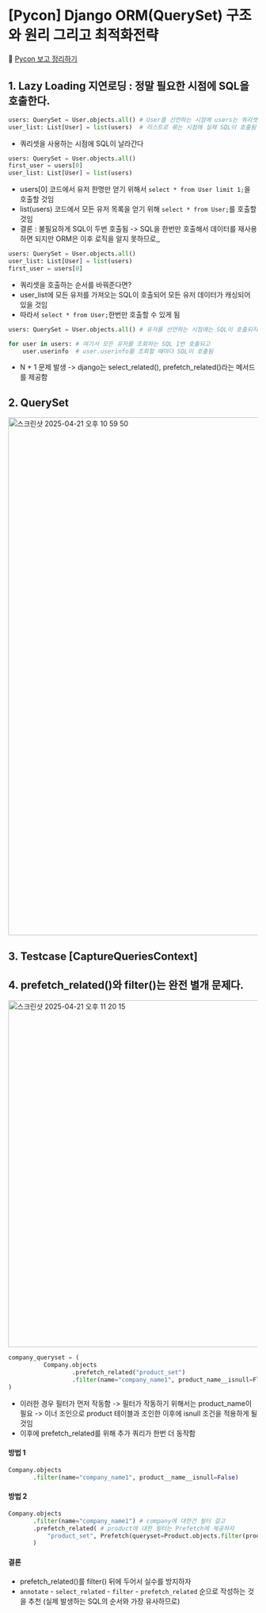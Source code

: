 # [Pycon] Django ORM(QuerySet) 구조와 원리 그리고 최적화전략

🌱 [Pycon 보고 정리하기](https://www.youtube.com/watch?v=EZgLfDrUlrk)

## 1. Lazy Loading 지연로딩 : 정말 필요한 시점에 SQL을 호출한다.

```python
users: QuerySet = User.objects.all() # User를 선언하는 시점에 users는 쿼리셋임 (리스트가 아님, select 쿼리가 날라가지 않음)
user_list: List[User] = list(users)  # 리스트로 묶는 시점에 실제 SQL이 호출됨
```
* 쿼리셋을 사용하는 시점에 SQL이 날라간다

```python
users: QuerySet = User.objects.all()
first_user = users[0]
user_list: List[User] = list(users)
```
* users[0] 코드에서 유저 한명만 얻기 위해서 `select * from User limit 1;`을 호출할 것임
* list(users) 코드에서 모든 유저 목록을 얻기 위해 `select * from User;`를 호출할 것임
* 결론 : 불필요하게 SQL이 두번 호출됨 -> SQL을 한번만 호출해서 데이터를 재사용하면 되지만 ORM은 이후 로직을 알지 못하므로,,

```python
users: QuerySet = User.objects.all()
user_list: List[User] = list(users)
first_user = users[0]
```
* 쿼리셋을 호출하는 순서를 바꿔준다면?
* user_list에 모든 유저를 가져오는 SQL이 호출되어 모든 유저 데이터가 캐싱되어 있을 것임
* 따라서 `select * from User;`한번만 호출할 수 있게 됨


```python
users: QuerySet = User.objects.all() # 유저를 선언하는 시점에는 SQL이 호출되지 않음

for user in users: # 여기서 모든 유저를 조회하는 SQL 1번 호출되고
    user.userinfo  # user.userinfo를 조회할 때마다 SQL이 호출됨 
```
* N + 1 문제 발생 -> django는 select_related(), prefetch_related()라는 메서드 를 제공함

## 2. QuerySet

<img width="1045" alt="스크린샷 2025-04-21 오후 10 59 50" src="https://github.com/user-attachments/assets/1c7c9fa7-5e05-4722-99d4-60446ba8150a" />


## 3. Testcase [CaptureQueriesContext]


## 4. prefetch_related()와 filter()는 완전 별개 문제다.

<img width="700" alt="스크린샷 2025-04-21 오후 11 20 15" src="https://github.com/user-attachments/assets/24e0b386-e5b2-4b3e-becb-5736615847ee" />

```python
company_queryset = (
          Company.objects
                  .prefetch_related("product_set")
                  .filter(name="company_name1", product_name__isnull=Flase)
)
```
* 이러한 경우 필터가 먼저 작동함 -> 필터가 작동하기 위해서는 product_name이 필요 -> 이너 조인으로 product 테이블과 조인한 이후에 isnull 조건을 적용하게 될 것임
* 이후에 prefetch_related를 위해 추가 쿼리가 한번 더 동작함

#### 방법 1

```python
Company.objects
       .filter(name="company_name1", product__name__isnull=False)
```

#### 방법 2
```python
Company.objects
       .filter(name="company_name1") # company에 대한건 필터 걸고
       .prefetch_related( # product에 대한 필터는 Prefetch에 제공하자
           "product_set", Prefetch(queryset=Product.objects.filter(product_name__isnull=False))
       )
```

#### 결론
* prefetch_related()를 filter() 뒤에 두어서 실수를 방지하자
* `annotate` - `select_related` - `filter` - `prefetch_related` 순으로 작성하는 것을 추천 (실제 발생하는 SQL의 순서와 가장 유사하므로) 
